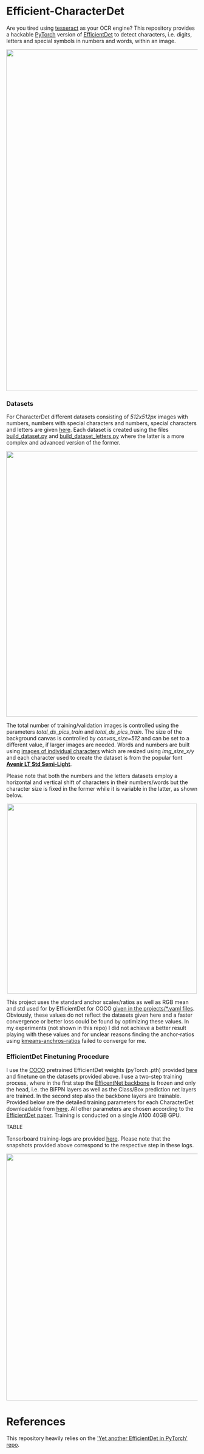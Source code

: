 # Efficient-CharacterDet

Are you tired using [tesseract](https://github.com/tesseract-ocr/tesseract) as your OCR engine? This repository provides a hackable [PyTorch](https://pytorch.org/) version of [EfficientDet](https://arxiv.org/abs/1911.09070) to detect characters, i.e. digits, letters and special symbols in numbers and words, within an image.
<p align="center">
  <img src="https://github.com/DominikLindorfer/BloombergReader/blob/main/bbg_screenshots/Promo.png" width="900">
</p>

### Datasets

For CharacterDet different datasets consisting of *512x512px* images with numbers, numbers with special characters and numbers, special characters and letters are given [here](./datasets/). Each dataset is created using the files [build_dataset.py](build_dataset.py) and [build_dataset_letters.py](/build_dataset_letters.py) where the latter is a more complex and advanced version of the former.

<p align="center">
  <img src="https://github.com/DominikLindorfer/BloombergReader/blob/main/bbg_screenshots/dataset_creation.png" width="700">
</p>

The total number of training/validation images is controlled using the parameters *total_ds_pics_train* and *total_ds_pics_train*. The size of the background canvas is controlled by 
*canvas_size=512* and can be set to a different value, if larger images are needed. Words and numbers are built using [images of individual characters](./bbg_numbers) which are resized using *img_size_x/y* and each character used to create the dataset is from the popular font [**Avenir LT Std Semi-Light**](https://fontsgeek.com/avenir-lt-std-font).

Please note that both the numbers and the letters datasets employ a horizontal and vertical shift of characters in their numbers/words but the character size is fixed in the former
while it is variable in the latter, as shown below.

<p align="center">
  <img src="https://github.com/DominikLindorfer/BloombergReader/blob/main/bbg_screenshots/Dataset_Difference.png" width="500">
</p>

This project uses the standard anchor scales/ratios as well as RGB mean and std used for by EfficientDet for COCO [given in the projects/*.yaml files](./projects). Obviously, these values do not reflect the datasets given here and a faster convergence or better loss could be found by optimizing these values. In my experiments (not shown in this repo) I did not achieve a better result playing with these values and for unclear reasons finding the anchor-ratios using [kmeans-anchros-ratios](https://github.com/mnslarcher/kmeans-anchors-ratios) failed to converge for me.

### EfficientDet Finetuning Procedure

I use the [COCO](https://cocodataset.org/) pretrained EfficientDet weights (pyTorch .pth) provided [here](https://github.com/zylo117/Yet-Another-EfficientDet-Pytorch/releases/tag/1.0) and finetune on the datasets provided above. I use a two-step training process, where in the first step the [EfficentNet backbone](https://arxiv.org/pdf/1905.11946.pdf) is frozen and only the head, i.e. the BiFPN layers as well as the 
Class/Box prediction net layers are trained. In the second step also the backbone layers are trainable. Provided below are the detailed training parameters for each CharacterDet downloadable from [here](https://github.com/DominikLindorfer/Efficient-CharacterDet/releases). All other parameters are chosen according to the [EfficientDet paper](https://arxiv.org/abs/1911.09070). Training is conducted on a single A100 40GB GPU.

TABLE

Tensorboard training-logs are provided [here](./logs). Please note that the snapshots provided above correspond to the respective step in these logs.

<p align="left">
  <img src="https://github.com/DominikLindorfer/BloombergReader/blob/main/video/Tensorboard_Loss_Ultra.png" width="650">
</p>

# References
This repository heavily relies on the ['Yet another EfficientDet in PyTorch' repo](https://github.com/zylo117/Yet-Another-EfficientDet-Pytorch).

